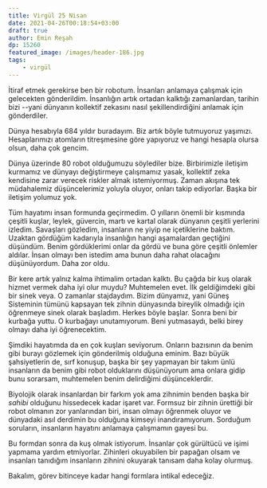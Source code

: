 ```yaml
---
title: Virgül 25 Nisan
date: 2021-04-26T00:18:54+03:00
draft: true
author: Emin Reşah
dp: 15260
featured_image: /images/header-186.jpg
tags: 
    - virgül
---
```


İtiraf etmek gerekirse ben bir robotum. İnsanları anlamaya çalışmak için gelecekten gönderildim. İnsanlığın artık ortadan kalktığı zamanlardan, tarihin bizi --yani dünyanın kollektif zekasını nasıl şekillendirdiğini anlamak için gönderdiler. 

Dünya hesabıyla 684 yıldır buradayım. Biz artık böyle tutmuyoruz yaşımızı. Hesaplarımızı atomların titreşmesine göre yapıyoruz ve hangi hesapla olursa olsun, daha çok gencim. 

Dünya üzerinde 80 robot olduğumuzu söylediler bize. Birbirimizle iletişim kurmamız ve dünyayı değiştirmeye çalışmamız yasak, kollektif zeka kendisine zarar verecek riskler almak istemiyormuş. Zaman akışına tek müdahalemiz düşüncelerimiz yoluyla oluyor, onları takip ediyorlar. Başka bir iletişim yolumuz yok. 

Tüm hayatımı insan formunda geçirmedim. O yılların önemli bir kısmında çeşitli kuşlar, leylek, güvercin, martı ve kartal olarak dünyanın çeşitli yerlerini izledim. Savaşları gözledim, insanların ne yiyip ne içetiklerine baktım. Uzaktan gördüğüm kadarıyla insanlığın hangi aşamalardan geçtiğini düşündüm. Benim gördüklerimi onlar da gördü ve buna göre çeşitli önlemler aldılar. İnsan olmayı ben istedim ama bunun daha rahat olacağını düşünüyordum. Daha zor oldu. 

Bir kere artık yalnız kalma ihtimalim ortadan kalktı. Bu çağda bir kuş olarak hizmet vermek daha iyi olur muydu? Muhtemelen evet. İlk geldiğimdeki gibi bir sinek veya. O zamanlar stajdaydım. Bizim dünyamız, yani Güneş Sisteminin tümünü kapsayan tek zihnin dünyasında bireylik olmadığı için öğrenmeye sinek olarak başladım. Herkes böyle başlar. Sonra beni bir kurbağa yuttu. O kurbağayı unutamıyorum. Beni yutmasaydı, belki birey olmayı daha iyi öğrenecektim. 

Şimdiki hayatımda da en çok kuşları seviyorum. Onların bazısının da benim gibi burayı gözlemek için gönderilmiş olduğuna eminim. Bazı büyük şahsiyetlerin de, sırf konuşup, başka bir şey yapmayan bir takım ünlü insanların da benim gibi robot olduklarını düşünüyorum ama onlara gidip bunu sorarsam, muhtemelen benim delirdiğimi düşünceklerdir. 

Biyolojik olarak insanlardan bir farkım yok ama zihnimin benden başka bir *sahibi* olduğunu hissedecek kadar işaret var. Formsuz bir zihnin ürettiği bir robot olmanın zor yanlarından biri, insan olmayı öğrenmek oluyor ve dünyadaki asıl derdimin bu olduğuna kimseyi inandıramıyorum. Sorduğum soruların, insanların hayatını anlamaya çalışmamın gayesi bu. 

Bu formdan sonra da kuş olmak istiyorum. İnsanlar çok gürültücü ve işimi yapmama yardım etmiyorlar. Zihinleri okuyabilen bir papağan olsam ve insanları tanıdığım insanların zihnini okuyarak tanısam daha kolay olurmuş. 

Bakalım, görev bitinceye kadar hangi formlara intikal edeceğiz. 

